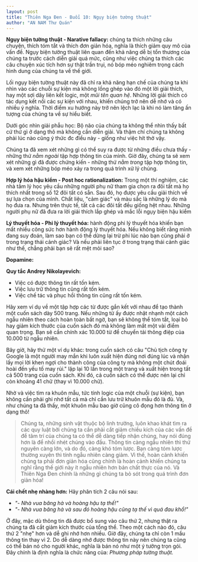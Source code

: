 ```yaml
---
layout: post
title: "Thiên Nga Đen - Buổi 10: Ngụy biện tường thuật"
author: "AN NAM Thư Quán"
---
```


**Ngụy biện tường thuật - Narative fallacy:** chúng ta thích những câu chuyện, thích tóm tắt và thích đơn giản hóa, nghĩa là thích giảm quy mô của vấn đề. Ngụy biện tường thuật liên quan đến khả năng dễ bị tổn thương của chúng ta trước cách diễn giải quá mức, cũng như việc chúng ta thích các câu chuyện xúc tích hơn sự thật trần trụi, nó bóp méo nghiêm trọng cách hình dung của chúng ta về thế giới.

Lối ngụy biện tường thuật này đã chỉ ra khả năng hạn chế của chúng ta khi nhìn vào các chuỗi sự kiện mà không lồng ghép vào đó một lời giải thích, hay một sợi dây liên kết logic, một *mũi tên quan hệ*. Những lời giải thích có tác dụng kết nối các sự kiện với nhau, khiến chúng trở nên dễ nhớ và có nhiều ý nghĩa. Thời điểm xu hướng này trở nên lệch lạc là khi nó làm tăng ấn tượng của chúng ta về sự hiểu biết.

Dưới góc nhìn giải phẫu học: Bộ não của chúng ta không thể nhìn thấy bất cứ thứ gì ở dạng thô mà không cần diễn giải. Và thậm chí chúng ta không phải lúc nào cũng ý thức đc điều này - giống như việc hít thở vậy.

Chúng ta đã xem xét những gì có thể suy ra được từ những điều chưa thấy - những thứ *nằm ngoài* tập hợp thông tin của mình. Giờ đây, chúng ta sẽ xem xét những gì đã được chứng kiến - những thứ *nằm trong* tập hợp thông tin, và xem xét những bóp méo xảy ra trong quá trình xử lý chúng.

**Hợp lý hóa hậu kiểm -  Post hoc rationalization:** Trong một thí nghiệm, các nhà tâm lý học yêu cầu những người phụ nữ tham gia chọn ra đôi tất mà họ thích nhất trong số 12 đôi tất có sẵn. Sau đó, họ được yêu cầu giải thích về sự lựa chọn của mình. Chất liệu, "cảm giác" và màu sắc là những lý do mà họ đưa ra. Nhưng trên thực tế, tất cả các đôi tất đều giống hệt nhau. Những người phụ nữ đã đưa ra lời giải thích lắp ghép và mắc lỗi ngụy biện hậu kiểm

**Lý thuyết hóa - Phi lý thuyết hóa:** hành động phi lý thuyết hóa khiến bạn mất nhiều công sức hơn hành động lý thuyết hóa. Nếu không biết rằng mình đang suy đoán, làm sao bạn có thể dừng lại trừ phi lúc nào bạn cũng phải ở trong trạng thái cảnh giác? Và nếu phải liên tục ở trong trạng thái cảnh giác như thế, chẳng phải bạn sẽ rất mệt mỏi sao?

**Dopamine:**

**Quy tắc Andrey Nikolayevich:**

* Việc có được thông tin rất tốn kém.
* Việc lưu trữ thông tin cũng rất tốn kém.
* Việc chế tác và phục hồi thông tin cũng rất tốn kém.

Hãy xem ví dụ về một tập hợp các từ được gắn kết với nhau để tạo thành một cuốn sách dày 500 trang. Nếu những từ ấy được nhặt nhạnh một cách ngẫu nhiên theo cách hoàn toàn bất ngờ, bạn sẽ không thể tóm tắt, loại bỏ hay giảm kích thước của cuốn sách đó mà không làm mất một vài điểm quan trọng. Bạn sẽ cần chính xác 10.000 từ để chuyển tải thông điệp của 10.000 từ ngẫu nhiên.

Bây giờ, hãy thử một ví dụ khác: trong cuốn sách có câu "Chủ tịch công ty Google là một người may mắn khi luôn xuất hiện đúng nơi đúng lúc và nhận lấy mọi lời khen ngợi cho thành công của công ty mà không một chút đoái hoài đến yếu tố may rủi." lặp lại 10 lần trong một trang và xuất hiện trong tất cả 500 trang của cuốn sách. Khi đó, cả cuốn sách có thể được nén lại chỉ còn khoảng 41 chữ (thay vì 10.000 chữ).

Nhờ và việc tìm ra khuôn mẫu, tức tính logic của một chuỗi (sự kiện), bạn không cần phải ghi nhớ tất cả mà chỉ cần lưu trữ khuôn mẫu đó là đủ. Và, như chúng ta đã thấy, một khuôn mẫu bao giờ cũng cô đọng hơn thông tin ở dạng thô!

> Chúng ta, những sinh vật thuộc bộ linh trưởng, luôn khao khát tìm ra các quy luật bởi chúng ta cần phải cắt giảm chiều kích của các vấn đề để tâm trí của chúng ta có thể dễ dàng tiếp nhận chúng, hay nói đúng hơn là để nhồi nhét chúng vào đầu. Thông tin càng ngẫu nhiên thì thứ nguyên càng lớn, và do đó, càng khó tóm lược. Bạn càng tóm lược thường xuyên thì tính ngẫu nhiên càng giảm. Vì thế, hoàn cảnh khiến chúng ta phải đơn giản hóa cũng chính là hoàn cảnh khiến chúng ta nghĩ rằng thế giới này ít ngẫu nhiên hơn bản chất thực của nó. Và Thiên Nga Đen chính là những gì chúng ta bỏ sót trong quá trình đơn giản hóa!

**Cái chết nhẹ nhàng hơn:** Hãy phân tích 2 câu nói sau:

* *"- Nhà vua băng hà và hoàng hậu tạ thế!"*
* *"- Nhà vua băng hà và sau đó hoàng hậu cũng tạ thế vì quá đau khổ!"*

Ở đây, mặc dù thông tin đã được bổ sung vào câu thứ 2, nhưng thật ra chúng ta đã cắt giảm kích thước của tổng thể. Theo một cách nào đó, câu thứ 2 "nhẹ" hơn và dễ ghi nhớ hơn nhiều. Giờ đây, chúng ta chỉ còn 1 mẩu thông tin thay vì 2. Do dễ dàng nhớ được thông tin này nên chúng ta cũng có thể bán nó cho người khác, nghĩa là bán nó như một ý tưởng trọn gói. Đây chính là định nghĩa là chức năng của: *Phương pháp tường thuật.*